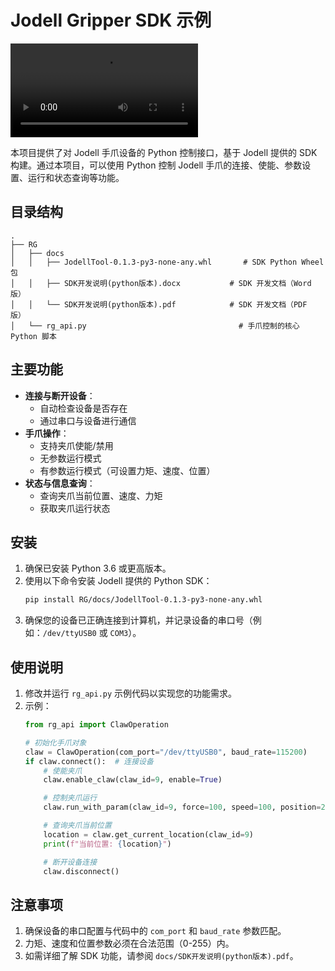 # Jodell Gripper SDK 示例
![Video](./RG/RG.mp4)

本项目提供了对 Jodell 手爪设备的 Python 控制接口，基于 Jodell 提供的 SDK 构建。通过本项目，可以使用 Python 控制 Jodell 手爪的连接、使能、参数设置、运行和状态查询等功能。

## 目录结构
```
.
├── RG
│   ├── docs
│   │   ├── JodellTool-0.1.3-py3-none-any.whl       # SDK Python Wheel 包
│   │   ├── SDK开发说明(python版本).docx           # SDK 开发文档（Word 版）
│   │   └── SDK开发说明(python版本).pdf            # SDK 开发文档（PDF 版）
│   └── rg_api.py                                  # 手爪控制的核心 Python 脚本
```

## 主要功能

- **连接与断开设备**：
  - 自动检查设备是否存在
  - 通过串口与设备进行通信
- **手爪操作**：
  - 支持夹爪使能/禁用
  - 无参数运行模式
  - 有参数运行模式（可设置力矩、速度、位置）
- **状态与信息查询**：
  - 查询夹爪当前位置、速度、力矩
  - 获取夹爪运行状态

## 安装

1. 确保已安装 Python 3.6 或更高版本。
2. 使用以下命令安装 Jodell 提供的 Python SDK：
   ```bash
   pip install RG/docs/JodellTool-0.1.3-py3-none-any.whl
   ```
3. 确保您的设备已正确连接到计算机，并记录设备的串口号（例如：`/dev/ttyUSB0` 或 `COM3`）。

## 使用说明

1. 修改并运行 `rg_api.py` 示例代码以实现您的功能需求。
2. 示例：
   ```python
   from rg_api import ClawOperation

   # 初始化手爪对象
   claw = ClawOperation(com_port="/dev/ttyUSB0", baud_rate=115200)
   if claw.connect():  # 连接设备
       # 使能夹爪
       claw.enable_claw(claw_id=9, enable=True)

       # 控制夹爪运行
       claw.run_with_param(claw_id=9, force=100, speed=100, position=255)

       # 查询夹爪当前位置
       location = claw.get_current_location(claw_id=9)
       print(f"当前位置: {location}")

       # 断开设备连接
       claw.disconnect()
   ```

## 注意事项

1. 确保设备的串口配置与代码中的 `com_port` 和 `baud_rate` 参数匹配。
2. 力矩、速度和位置参数必须在合法范围（0-255）内。
3. 如需详细了解 SDK 功能，请参阅 `docs/SDK开发说明(python版本).pdf`。
